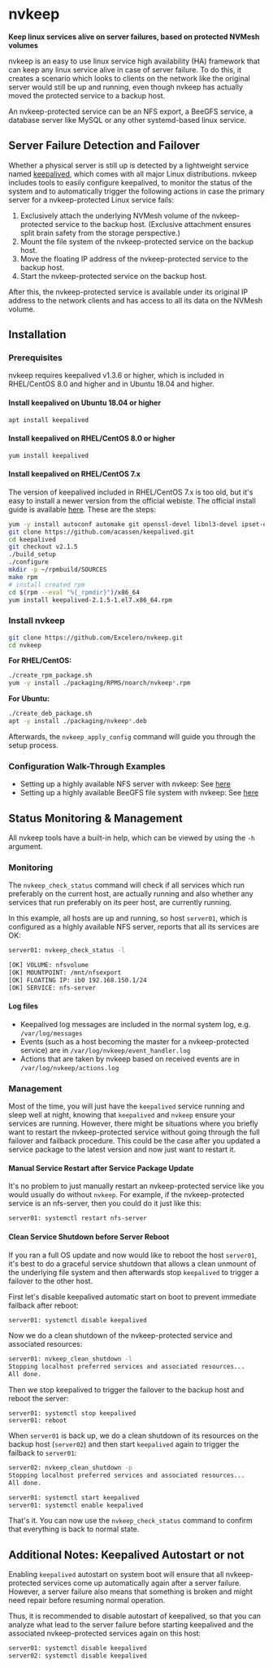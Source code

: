 # nvkeep

**Keep linux services alive on server failures, based on protected NVMesh volumes**

nvkeep is an easy to use linux service high availability (HA) framework that can keep any linux service alive in case of server failure. To do this, it creates a scenario which looks to clients on the network like the original server would still be up and running, even though nvkeep has actually moved the protected service to a backup host.

An nvkeep-protected service can be an NFS export, a BeeGFS service, a database server like MySQL or any other systemd-based linux service.

## Server Failure Detection and Failover

Whether a physical server is still up is detected by a lightweight service named [keepalived](https://github.com/acassen/keepalived), which comes with all major Linux distributions. nvkeep includes tools to easily configure keepalived, to monitor the status of the system and to automatically trigger the following actions in case the primary server for a nvkeep-protected Linux service fails:

1. Exclusively attach the underlying NVMesh volume of the nvkeep-protected service to the backup host. (Exclusive attachment ensures split brain safety from the storage perspective.)
2. Mount the file system of the nvkeep-protected service on the backup host.
3. Move the floating IP address of the nvkeep-protected service to the backup host.
4. Start the nvkeep-protected service on the backup host.

After this, the nvkeep-protected service is available under its original IP address to the network clients and has access to all its data on the NVMesh volume.

## Installation

### Prerequisites

nvkeep requires keepalived v1.3.6 or higher, which is included in RHEL/CentOS 8.0 and higher and in Ubuntu 18.04 and higher.

#### Install keepalived on Ubuntu 18.04 or higher

```bash
apt install keepalived
```

#### Install keepalived on RHEL/CentOS 8.0 or higher

```bash
yum install keepalived
```

#### Install keepalived on RHEL/CentOS 7.x

The version of keepalived included in RHEL/CentOS 7.x is too old, but it's easy to install a newer version from the official webiste. The official install guide is available [here](https://github.com/acassen/keepalived/blob/master/INSTALL). These are the steps:

```bash
yum -y install autoconf automake git openssl-devel libnl3-devel ipset-devel
git clone https://github.com/acassen/keepalived.git
cd keepalived
git checkout v2.1.5
./build_setup
./configure
mkdir -p ~/rpmbuild/SOURCES
make rpm
# install created rpm
cd $(rpm --eval "%{_rpmdir}")/x86_64
yum install keepalived-2.1.5-1.el7.x86_64.rpm
```

### Install nvkeep

```bash
git clone https://github.com/Excelero/nvkeep.git
cd nvkeep
```

**For RHEL/CentOS:**

```bash
./create_rpm_package.sh
yum -y install ./packaging/RPMS/noarch/nvkeep*.rpm
```

**For Ubuntu:**

```bash
./create_deb_package.sh
apt -y install ./packaging/nvkeep*.deb
```

Afterwards, the `nvkeep_apply_config` command will guide you through the setup process. 

### Configuration Walk-Through Examples

- Setting up a highly available NFS server with nvkeep: See [here](doc/Example-NFS.md)
- Setting up a highly available BeeGFS file system with nvkeep: See [here](doc/Example-BeeGFS.md)

## Status Monitoring & Management

All nvkeep tools have a built-in help, which can be viewed by using the `-h` argument.

### Monitoring

The `nvkeep_check_status` command will check if all services which run preferably on the current host, are actually running and also whether any services that run preferably on its peer host, are currently running.

In this example, all hosts are up and running, so host `server01`, which is configured as a highly available NFS server, reports that all its services are OK:

```bash
server01: nvkeep_check_status -l

[OK] VOLUME: nfsvolume
[OK] MOUNTPOINT: /mnt/nfsexport
[OK] FLOATING IP: ib0 192.168.150.1/24
[OK] SERVICE: nfs-server
```

#### Log files

- Keepalived log messages are included in the normal system log, e.g. `/var/log/messages`
- Events (such as a host becoming the master for a nvkeep-protected service) are in `/var/log/nvkeep/event_handler.log`
- Actions that are taken by nvkeep based on received events are in `/var/log/nvkeep/actions.log`

### Management

Most of the time, you will just have the `keepalived` service running and sleep well at night, knowing that `keepalived` and `nvkeep` ensure your services are running. However, there might be situations where you briefly want to restart the nvkeep-protected service without going through the full failover and failback procedure. This could be the case after you updated a service package to the latest version and now just want to restart it.

#### Manual Service Restart after Service Package Update

It's no problem to just manually restart an nvkeep-protected service like you would usually do without `nvkeep`. For example, if the nvkeep-protected service is an nfs-server, then you could do it just like this:

```bash
server01: systemctl restart nfs-server
```

#### Clean Service Shutdown before Server Reboot

If you ran a full OS update and now would like to reboot the host `server01`, it's best to do a graceful service shutdown that allows a clean unmount of the underlying file system and then afterwards stop `keepalived` to trigger a failover to the other host.

First let's disable keepalived automatic start on boot to prevent immediate failback after reboot:

```bash
server01: systemctl disable keepalived
```

Now we do a clean shutdown of the nvkeep-protected service and associated resources:

```bash
server01: nvkeep_clean_shutdown -l
Stopping localhost preferred services and associated resources...
All done.
```

Then we stop keepalived to trigger the failover to the backup host and reboot the server:

```
server01: systemctl stop keepalived
server01: reboot
```

When `server01` is back up, we do a clean shutdown of its resources on the backup host (`server02`) and then start `keepalived` again to trigger the failback to `server01`:

```bash
server02: nvkeep_clean_shutdown -p
Stopping localhost preferred services and associated resources...
All done.

server01: systemctl start keepalived
server01: systemctl enable keepalived
```

That's it. You can now use the `nvkeep_check_status` command to confirm that everything is back to normal state.

## Additional Notes: Keepalived Autostart or not

Enabling `keepalived` autostart on system boot will ensure that all nvkeep-protected services come up automatically again after a server failure. However, a server failure also means that something is broken and might need repair before resuming normal operation.

Thus, it is recommended to disable autostart of keepalived, so that you can analyze what lead to the server failure before starting keepalived and the associated nvkeep-protected services again on this host:

```bash
server01: systemctl disable keepalived
server02: systemctl disable keepalived
```

